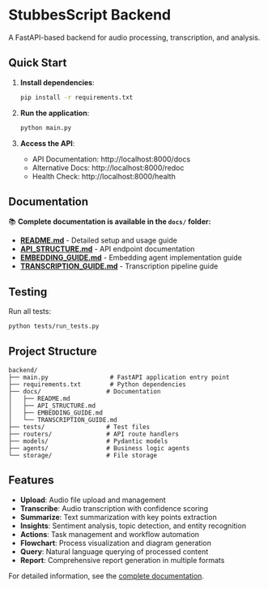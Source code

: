 # StubbesScript Backend

A FastAPI-based backend for audio processing, transcription, and analysis.

## Quick Start

1. **Install dependencies**:

   ```bash
   pip install -r requirements.txt
   ```

2. **Run the application**:

   ```bash
   python main.py
   ```

3. **Access the API**:
   - API Documentation: http://localhost:8000/docs
   - Alternative Docs: http://localhost:8000/redoc
   - Health Check: http://localhost:8000/health

## Documentation

📚 **Complete documentation is available in the `docs/` folder:**

- **[README.md](docs/README.md)** - Detailed setup and usage guide
- **[API_STRUCTURE.md](docs/API_STRUCTURE.md)** - API endpoint documentation
- **[EMBEDDING_GUIDE.md](docs/EMBEDDING_GUIDE.md)** - Embedding agent implementation guide
- **[TRANSCRIPTION_GUIDE.md](docs/TRANSCRIPTION_GUIDE.md)** - Transcription pipeline guide

## Testing

Run all tests:

```bash
python tests/run_tests.py
```

## Project Structure

```
backend/
├── main.py                 # FastAPI application entry point
├── requirements.txt        # Python dependencies
├── docs/                  # Documentation
│   ├── README.md
│   ├── API_STRUCTURE.md
│   ├── EMBEDDING_GUIDE.md
│   └── TRANSCRIPTION_GUIDE.md
├── tests/                 # Test files
├── routers/               # API route handlers
├── models/                # Pydantic models
├── agents/                # Business logic agents
└── storage/               # File storage
```

## Features

- **Upload**: Audio file upload and management
- **Transcribe**: Audio transcription with confidence scoring
- **Summarize**: Text summarization with key points extraction
- **Insights**: Sentiment analysis, topic detection, and entity recognition
- **Actions**: Task management and workflow automation
- **Flowchart**: Process visualization and diagram generation
- **Query**: Natural language querying of processed content
- **Report**: Comprehensive report generation in multiple formats

For detailed information, see the [complete documentation](docs/README.md).
